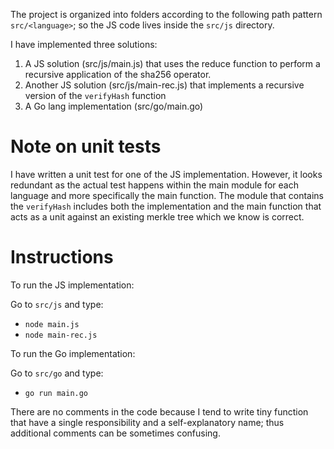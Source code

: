 The project is organized into folders according to the following path pattern `src/<language>`; so the JS code lives inside the `src/js` directory.

I have implemented three solutions:

1. A JS solution (src/js/main.js) that uses the reduce function to perform a recursive application of the sha256 operator.
2. Another JS solution (src/js/main-rec.js) that implements a recursive version of the `verifyHash` function
3. A Go lang implementation (src/go/main.go)

Note on unit tests
===
I have written a unit test for one of the JS implementation. However, it looks redundant as the actual test happens within the main module for each language and more specifically the main function. The module that contains the `verifyHash` includes both the implementation and the main function that acts as a unit against an existing merkle tree which we know is correct. 


Instructions
===

To run the JS implementation:

Go to `src/js` and type:

- `node main.js` 
- `node main-rec.js`

To run the Go implementation:

Go to `src/go` and type:

- `go run main.go` 


There are no comments in the code because I tend to write tiny function that have a single responsibility and a self-explanatory name; thus additional comments can be sometimes confusing.
